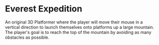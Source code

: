 # Everest Expedition
An original 3D Platformer where the player will move their mouse in a vertical direction to launch themselves onto platforms up a large mountain. The player's goal is to reach the top of the mountain by avoiding as many obstacles as possible.
